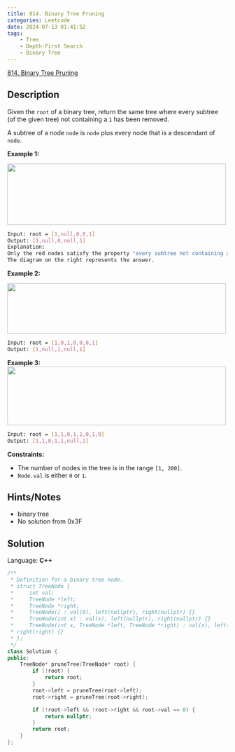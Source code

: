 ```yaml
---
title: 814. Binary Tree Pruning
categories: Leetcode
date: 2024-07-13 01:41:52
tags:
    - Tree
    - Depth-First Search
    - Binary Tree
---
```


[814. Binary Tree Pruning](https://leetcode.com/problems/binary-tree-pruning/description/)

## Description

Given the `root` of a binary tree, return the same tree where every subtree (of the given tree) not containing a `1` has been removed.

A subtree of a node `node` is `node` plus every node that is a descendant of `node`.

**Example 1:**

<img alt="" src="https://s3-lc-upload.s3.amazonaws.com/uploads/2018/04/06/1028_2.png" style="width: 500px; height: 140px;">

```bash
Input: root = [1,null,0,0,1]
Output: [1,null,0,null,1]
Explanation:
Only the red nodes satisfy the property "every subtree not containing a 1".
The diagram on the right represents the answer.
```

**Example 2:**

<img alt="" src="https://s3-lc-upload.s3.amazonaws.com/uploads/2018/04/06/1028_1.png" style="width: 500px; height: 115px;">

```bash
Input: root = [1,0,1,0,0,0,1]
Output: [1,null,1,null,1]
```

**Example 3:**
<img alt="" src="https://s3-lc-upload.s3.amazonaws.com/uploads/2018/04/05/1028.png" style="width: 500px; height: 134px;">

```bash
Input: root = [1,1,0,1,1,0,1,0]
Output: [1,1,0,1,1,null,1]
```

**Constraints:**

- The number of nodes in the tree is in the range `[1, 200]`.
- `Node.val` is either `0` or `1`.

## Hints/Notes

- binary tree
- No solution from 0x3F

## Solution

Language: **C++**

```C++
/**
 * Definition for a binary tree node.
 * struct TreeNode {
 *     int val;
 *     TreeNode *left;
 *     TreeNode *right;
 *     TreeNode() : val(0), left(nullptr), right(nullptr) {}
 *     TreeNode(int x) : val(x), left(nullptr), right(nullptr) {}
 *     TreeNode(int x, TreeNode *left, TreeNode *right) : val(x), left(left),
 * right(right) {}
 * };
 */
class Solution {
public:
    TreeNode* pruneTree(TreeNode* root) {
        if (!root) {
            return root;
        }
        root->left = pruneTree(root->left);
        root->right = pruneTree(root->right);

        if (!root->left && !root->right && root->val == 0) {
            return nullptr;
        }
        return root;
    }
};
```
